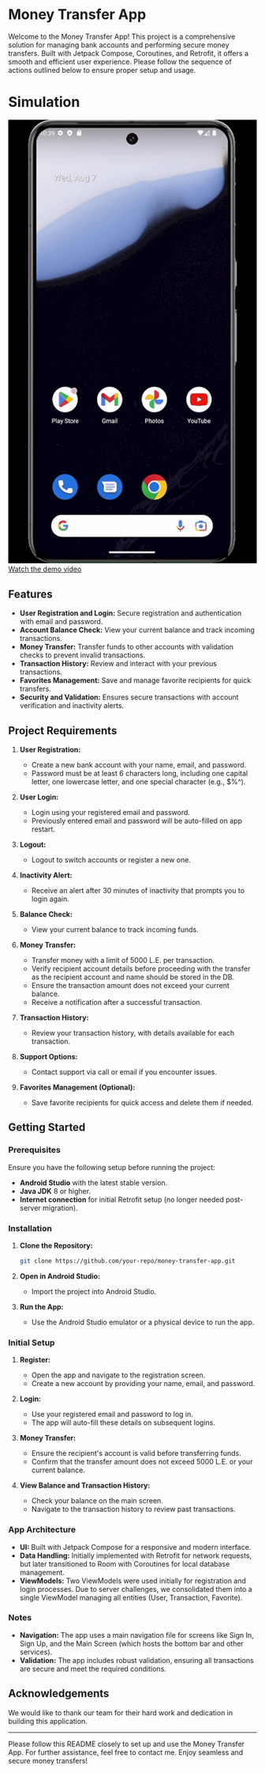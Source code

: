 # Money Transfer App

Welcome to the Money Transfer App! This project is a comprehensive solution for managing bank accounts and performing secure money transfers. Built with Jetpack Compose, Coroutines, and Retrofit, it offers a smooth and efficient user experience. Please follow the sequence of actions outlined below to ensure proper setup and usage.
# Simulation
![Demo](https://github.com/MalakAmgad/MoneyTransfareApplicationBankMisrIntern/blob/master/Speedo%20Demo.gif)
[Watch the demo video](https://vimeo.com/996309441?share=copy)

## Features
- **User Registration and Login:** Secure registration and authentication with email and password.
- **Account Balance Check:** View your current balance and track incoming transactions.
- **Money Transfer:** Transfer funds to other accounts with validation checks to prevent invalid transactions.
- **Transaction History:** Review and interact with your previous transactions.
- **Favorites Management:** Save and manage favorite recipients for quick transfers.
- **Security and Validation:** Ensures secure transactions with account verification and inactivity alerts.

## Project Requirements
1. **User Registration:** 
   - Create a new bank account with your name, email, and password.
   - Password must be at least 6 characters long, including one capital letter, one lowercase letter, and one special character (e.g., $%^).
   
2. **User Login:**
   - Login using your registered email and password.
   - Previously entered email and password will be auto-filled on app restart.
   
3. **Logout:**
   - Logout to switch accounts or register a new one.
   
4. **Inactivity Alert:**
   - Receive an alert after 30 minutes of inactivity that prompts you to login again.
   
5. **Balance Check:**
   - View your current balance to track incoming funds.

6. **Money Transfer:**
   - Transfer money with a limit of 5000 L.E. per transaction.
   - Verify recipient account details before proceeding with the transfer as the recipient account and name should be stored in the DB.
   - Ensure the transaction amount does not exceed your current balance.
   - Receive a notification after a successful transaction.
   
7. **Transaction History:**
   - Review your transaction history, with details available for each transaction.

8. **Support Options:**
   - Contact support via call or email if you encounter issues.
   
9. **Favorites Management (Optional):**
   - Save favorite recipients for quick access and delete them if needed.

## Getting Started
### Prerequisites
Ensure you have the following setup before running the project:
- **Android Studio** with the latest stable version.
- **Java JDK** 8 or higher.
- **Internet connection** for initial Retrofit setup (no longer needed post-server migration).

### Installation
1. **Clone the Repository:**
   ```bash
   git clone https://github.com/your-repo/money-transfer-app.git
   ```
2. **Open in Android Studio:**
   - Import the project into Android Studio.
   
3. **Run the App:**
   - Use the Android Studio emulator or a physical device to run the app.

### Initial Setup
1. **Register:** 
   - Open the app and navigate to the registration screen.
   - Create a new account by providing your name, email, and password.
   
2. **Login:**
   - Use your registered email and password to log in.
   - The app will auto-fill these details on subsequent logins.

3. **Money Transfer:**
   - Ensure the recipient's account is valid before transferring funds.
   - Confirm that the transfer amount does not exceed 5000 L.E. or your current balance.

4. **View Balance and Transaction History:**
   - Check your balance on the main screen.
   - Navigate to the transaction history to review past transactions.

### App Architecture
- **UI:** Built with Jetpack Compose for a responsive and modern interface.
- **Data Handling:** Initially implemented with Retrofit for network requests, but later transitioned to Room with Coroutines for local database management.
- **ViewModels:** Two ViewModels were used initially for registration and login processes. Due to server challenges, we consolidated them into a single ViewModel managing all entities (User, Transaction, Favorite).

### Notes
- **Navigation:** The app uses a main navigation file for screens like Sign In, Sign Up, and the Main Screen (which hosts the bottom bar and other services).
- **Validation:** The app includes robust validation, ensuring all transactions are secure and meet the required conditions.

## Acknowledgements
We would like to thank our team for their hard work and dedication in building this application.

---

Please follow this README closely to set up and use the Money Transfer App. For further assistance, feel free to contact me. Enjoy seamless and secure money transfers!
